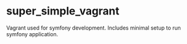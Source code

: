 # super_simple_vagrant
Vagrant used for symfony development.
Includes minimal setup to run symfony application.
